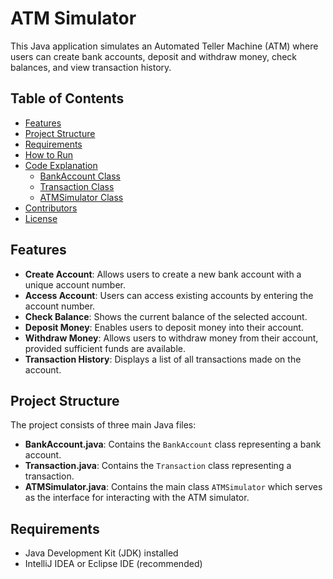 # ATM Simulator

This Java application simulates an Automated Teller Machine (ATM) where users can create bank accounts, deposit and withdraw money, check balances, and view transaction history.

## Table of Contents

- [Features](#features)
- [Project Structure](#project-structure)
- [Requirements](#requirements)
- [How to Run](#how-to-run)
- [Code Explanation](#code-explanation)
  - [BankAccount Class](#bankaccount-class)
  - [Transaction Class](#transaction-class)
  - [ATMSimulator Class](#atmsimulator-class)
- [Contributors](#contributors)
- [License](#license)

## Features

- **Create Account**: Allows users to create a new bank account with a unique account number.
- **Access Account**: Users can access existing accounts by entering the account number.
- **Check Balance**: Shows the current balance of the selected account.
- **Deposit Money**: Enables users to deposit money into their account.
- **Withdraw Money**: Allows users to withdraw money from their account, provided sufficient funds are available.
- **Transaction History**: Displays a list of all transactions made on the account.

## Project Structure

The project consists of three main Java files:

- **BankAccount.java**: Contains the `BankAccount` class representing a bank account.
- **Transaction.java**: Contains the `Transaction` class representing a transaction.
- **ATMSimulator.java**: Contains the main class `ATMSimulator` which serves as the interface for interacting with the ATM simulator.

## Requirements

- Java Development Kit (JDK) installed
- IntelliJ IDEA or Eclipse IDE (recommended)

